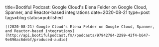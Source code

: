 
title=Bootiful Podcast: Google Cloud's Elena Felder on Google Cloud, Spanner, and Reactor-based integrations
date=2020-08-21
type=post
tags=blog
status=published
~~~~~~
[(2020-08-21) Google Cloud's Elena Felder on Google Cloud, Spanner, and Reactor-based integrations](http://api.bootifulpodcast.fm//podcasts/97942784-2299-42f4-b647-9e896ac6debf/produced-audio) 
            